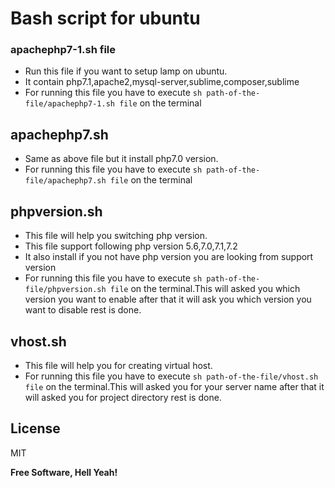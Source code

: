 # Bash script for ubuntu

### apachephp7-1.sh file

  - Run this file if you want to setup lamp on ubuntu.
  - It contain php7.1,apache2,mysql-server,sublime,composer,sublime
  - For running this file you have to execute `sh path-of-the-file/apachephp7-1.sh file` on the terminal

## apachephp7.sh

  - Same as above file but it install php7.0 version.
  - For running this file you have to execute `sh path-of-the-file/apachephp7.sh file` on the terminal

## phpversion.sh
  - This file will help you switching php version.
  - This file support following php version 5.6,7.0,7.1,7.2
  - It also install if you not have php version you are looking from support version
  - For running this file you have to execute `sh path-of-the-file/phpversion.sh file` on the terminal.This will asked you which version you want to enable after that it will ask you which version you want to disable rest is done.


## vhost.sh
 - This file will help you for creating virtual host.
 - For running this file you have to execute `sh path-of-the-file/vhost.sh file` on the terminal.This will asked you for your server name after that it will asked you for project directory rest is done.




License
----

MIT


**Free Software, Hell Yeah!**


  
